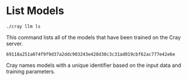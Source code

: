# List Models

```console
./cray llm ls
```

This command lists all of the models that have been trained on the Cray server.

```console
69118a251a074f9f9d37a2ddc903243e428d30c3c31ad019cbf62ac777e42e6e
```

Cray names models with a unique identifier based on the input data and training parameters.


